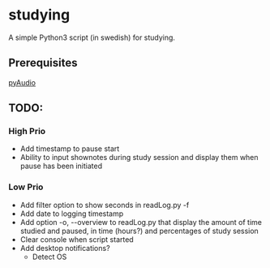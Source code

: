 # studying

A simple Python3 script (in swedish) for studying.

## Prerequisites
[pyAudio](http://people.csail.mit.edu/hubert/pyaudio/#downloads)

## TODO:

### High Prio

- Add timestamp to pause start
- Ability to input shownotes during study session and display them when pause has been initiated

### Low Prio

- Add filter option to show seconds in readLog.py -f
- Add date to logging timestamp
- Add option -o, --overview to readLog.py that display the amount of time studied and paused, in time (hours?) and percentages of study session
- Clear console when script started
- Add desktop notifications?
	- Detect OS